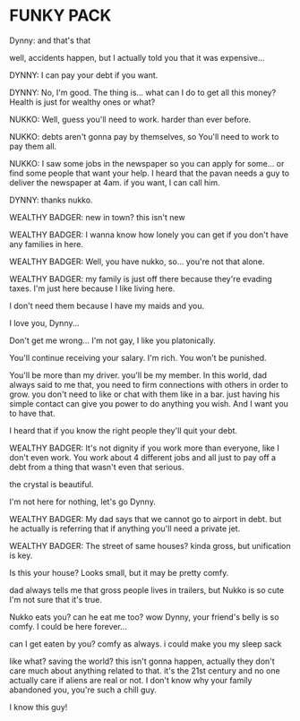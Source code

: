 # FUNKY PACK #

Dynny: and that's that

well, accidents happen, but I actually told you that it was expensive...

DYNNY: I can pay your debt if you want.

DYNNY: No, I'm good. The thing is... what can I do to get all this money? Health is just for wealthy ones or what?

NUKKO: Well, guess you'll need to work. harder than ever before.

NUKKO: debts aren't gonna pay by themselves, so You'll need to work to pay them all.

NUKKO: I saw some jobs in the newspaper so you can apply for some... or find some people that want your help. I heard that the pavan needs a guy to deliver the newspaper at 4am. if you want, I can call him.

DYNNY: thanks nukko.

WEALTHY BADGER: new in town? this isn't new

WEALTHY BADGER: I wanna know how lonely you can get if you don't have any families in here.

WEALTHY BADGER: Well, you have nukko, so... you're not that alone.

WEALTHY BADGER: my family is just off there because they're evading taxes. I'm just here because I like living here.

I don't need them because I have my maids and you.

I love you, Dynny...

Don't get me wrong... I'm not gay, I like you platonically.

You'll continue receiving your salary. I'm rich. You won't be punished.

You'll be more than my driver. you'll be my member. In this world, dad always said to me that, you need to firm connections with others in order to grow. you don't need to like or chat with them like in a bar. just having his simple contact can give you power to do anything you wish. And I want you to have that.

I heard that if you know the right people they'll quit your debt.

WEALTHY BADGER: It's not dignity if you work more than everyone, like I don't even work. You work about 4 different jobs and all just to pay off a debt from a thing that wasn't even that serious.



the crystal is beautiful.

I'm not here for nothing, let's go Dynny.

WEALTHY BADGER: My dad says that we cannot go to airport in debt. but he actually is referring that if anything you'll need a private jet.

WEALTHY BADGER: The street of same houses? kinda gross, but unification is key.

Is this your house? Looks small, but it may be pretty comfy.

dad always tells me that gross people lives in trailers, but Nukko is so cute I'm not sure that it's true.

Nukko eats you? can he eat me too?
wow Dynny, your friend's belly is so comfy. I could be here forever...

can I get eaten by you?
comfy as always. i could make you my sleep sack 

like what? saving the world? this isn't gonna happen, actually they don't care much about anything related to that. it's the 21st century and no one actually care if aliens are real or not.
I don't know why your family abandoned you, you're such a chill guy.

I know this guy!